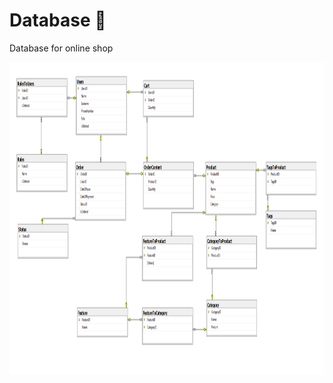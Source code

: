 # Database  📰
Database for online shop

</p><img src="misc/DataBase.png" align="middle" height="500" alt="Картинка пропала, как жаль"></p>

